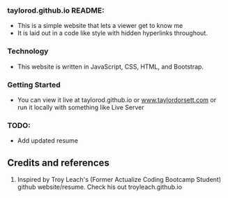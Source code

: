 ### taylorod.github.io README:

- This is a simple website that lets a viewer get to know me
- It is laid out in a code like style with hidden hyperlinks throughout.

### Technology

- This website is written in JavaScript, CSS, HTML, and Bootstrap.

### Getting Started

- You can view it live at taylorod.github.io or www.taylordorsett.com or run it locally with something like Live Server

### TODO:

- Add updated resume

## Credits and references

1. Inspired by Troy Leach's (Former Actualize Coding Bootcamp Student) github website/resume. Check his out troyleach.github.io
